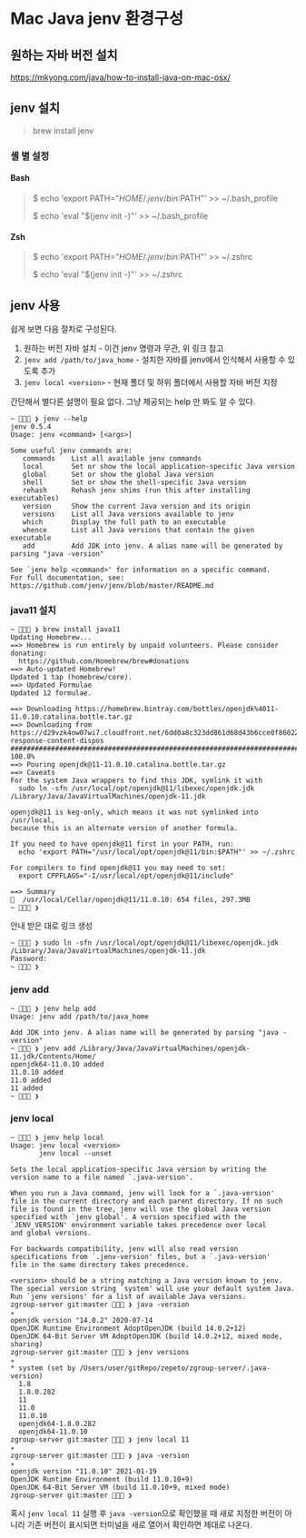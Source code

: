 # Mac Java jenv 환경구성

## 원하는 자바 버전 설치

https://mkyong.com/java/how-to-install-java-on-mac-osx/

## jenv 설치

>brew install jenv

### 셸 별 설정

#### Bash

>$ echo 'export PATH="$HOME/.jenv/bin:$PATH"' >> ~/.bash_profile
>
>$ echo 'eval "$(jenv init -)"' >> ~/.bash_profile

#### Zsh

>$ echo 'export PATH="$HOME/.jenv/bin:$PATH"' >> ~/.zshrc
>
>$ echo 'eval "$(jenv init -)"' >> ~/.zshrc

## jenv 사용

쉽게 보면 다음 절차로 구성된다.

1. 원하는 버전 자바 설치 - 이건 jenv 명령과 무관, 위 링크 참고
2. `jenv add /path/to/java_home` - 설치한 자바를 jenv에서 인식해서 사용할 수 있도록 추가
3. `jenv local <version>` - 현재 폴더 및 하위 폴더에서 사용할 자바 버전 지정

간단해서 별다른 설명이 필요 없다. 그냥 제공되는 help 만 봐도 알 수 있다.

```text
~ 🦑🍕🍺 ❯ jenv --help  
jenv 0.5.4
Usage: jenv <command> [<args>]

Some useful jenv commands are:
   commands    List all available jenv commands
   local       Set or show the local application-specific Java version
   global      Set or show the global Java version
   shell       Set or show the shell-specific Java version
   rehash      Rehash jenv shims (run this after installing executables)
   version     Show the current Java version and its origin
   versions    List all Java versions available to jenv
   which       Display the full path to an executable
   whence      List all Java versions that contain the given executable
   add         Add JDK into jenv. A alias name will be generated by parsing "java -version"

See `jenv help <command>' for information on a specific command.
For full documentation, see: https://github.com/jenv/jenv/blob/master/README.md
```

### java11 설치

```shell
~ 🦑🍕🍺 ❯ brew install java11
Updating Homebrew...
==> Homebrew is run entirely by unpaid volunteers. Please consider donating:
  https://github.com/Homebrew/brew#donations
==> Auto-updated Homebrew!
Updated 1 tap (homebrew/core).
==> Updated Formulae
Updated 12 formulae.

==> Downloading https://homebrew.bintray.com/bottles/openjdk%4011-11.0.10.catalina.bottle.tar.gz
==> Downloading from https://d29vzk4ow07wi7.cloudfront.net/6dd0a8c323dd861d68d43b6cce0f860225c86ebc6dd583403834b306fbaf1456?response-content-dispos
######################################################################## 100.0%
==> Pouring openjdk@11-11.0.10.catalina.bottle.tar.gz
==> Caveats
For the system Java wrappers to find this JDK, symlink it with
  sudo ln -sfn /usr/local/opt/openjdk@11/libexec/openjdk.jdk /Library/Java/JavaVirtualMachines/openjdk-11.jdk

openjdk@11 is keg-only, which means it was not symlinked into /usr/local,
because this is an alternate version of another formula.

If you need to have openjdk@11 first in your PATH, run:
  echo 'export PATH="/usr/local/opt/openjdk@11/bin:$PATH"' >> ~/.zshrc

For compilers to find openjdk@11 you may need to set:
  export CPPFLAGS="-I/usr/local/opt/openjdk@11/include"

==> Summary
🍺  /usr/local/Cellar/openjdk@11/11.0.10: 654 files, 297.3MB
~ 🦑🍕🍺 ❯ 
```
안내 받은 대로 링크 생성

```shell
~ 🦑🍕🍺 ❯ sudo ln -sfn /usr/local/opt/openjdk@11/libexec/openjdk.jdk /Library/Java/JavaVirtualMachines/openjdk-11.jdk
Password:
~ 🦑🍕🍺 ❯ 
```

### jenv add

```text
~ 🦑🍕🍺 ❯ jenv help add
Usage: jenv add /path/to/java_home

Add JDK into jenv. A alias name will be generated by parsing "java -version"
~ 🦑🍕🍺 ❯ jenv add /Library/Java/JavaVirtualMachines/openjdk-11.jdk/Contents/Home/
openjdk64-11.0.10 added
11.0.10 added
11.0 added
11 added
~ 🦑🍕🍺 ❯
```

### jenv local

```shell
~ 🦑🍕🍺 ❯ jenv help local
Usage: jenv local <version>
       jenv local --unset

Sets the local application-specific Java version by writing the
version name to a file named `.java-version'.

When you run a Java command, jenv will look for a `.java-version'
file in the current directory and each parent directory. If no such
file is found in the tree, jenv will use the global Java version
specified with `jenv global'. A version specified with the
`JENV_VERSION' environment variable takes precedence over local
and global versions.

For backwards compatibility, jenv will also read version
specifications from `.jenv-version' files, but a `.java-version'
file in the same directory takes precedence.

<version> should be a string matching a Java version known to jenv.
The special version string `system' will use your default system Java.
Run `jenv versions' for a list of available Java versions.
zgroup-server git:master 🦑🍕🍺 ❯ java -version                                                                                                  ✭
openjdk version "14.0.2" 2020-07-14
OpenJDK Runtime Environment AdoptOpenJDK (build 14.0.2+12)
OpenJDK 64-Bit Server VM AdoptOpenJDK (build 14.0.2+12, mixed mode, sharing)
zgroup-server git:master 🦑🍕🍺 ❯ jenv versions                                                                                                  ✭
* system (set by /Users/user/gitRepo/zepeto/zgroup-server/.java-version)
  1.8
  1.8.0.282
  11
  11.0
  11.0.10
  openjdk64-1.8.0.282
  openjdk64-11.0.10
zgroup-server git:master 🦑🍕🍺 ❯ jenv local 11                                                                                                  ✭
zgroup-server git:master 🦑🍕🍺 ❯ java -version                                                                                                  ✭
openjdk version "11.0.10" 2021-01-19
OpenJDK Runtime Environment (build 11.0.10+9)
OpenJDK 64-Bit Server VM (build 11.0.10+9, mixed mode)
zgroup-server git:master 🦑🍕🍺 ❯
```

혹시 `jenv local 11` 실행 후 `java -version`으로 확인했을 때 새로 지정한 버전이 아니라 기존 버전이 표시되면 터미널을 새로 열어서 확인하면 제대로 나온다.


